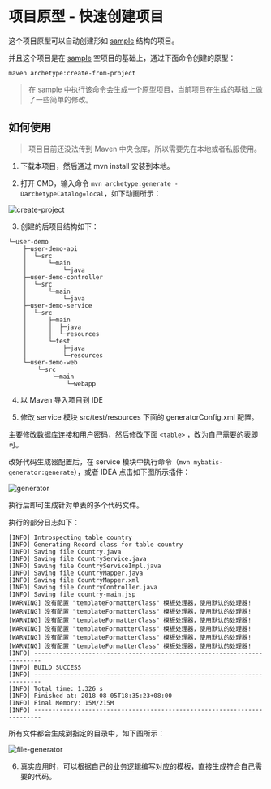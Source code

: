 # 项目原型 - 快速创建项目

这个项目原型可以自动创建形如 [sample](https://github.com/guozilanTK/sample) 结构的项目。

并且这个项目是在 [sample](https://github.com/guozilanTK/sample) 空项目的基础上，通过下面命令创建的原型：

```
maven archetype:create-from-project
```

>在 sample 中执行该命令会生成一个原型项目，当前项目在生成的基础上做了一些简单的修改。

## 如何使用

>项目目前还没法传到 Maven 中央仓库，所以需要先在本地或者私服使用。

1. 下载本项目，然后通过 mvn install 安装到本地。

2. 打开 CMD，输入命令 `mvn archetype:generate -DarchetypeCatalog=local`，如下动画所示：

![create-project](https://user-images.githubusercontent.com/1787798/43684994-4f0f3ffc-98dd-11e8-83d8-d0ea5c3ddb0e.gif)

3. 创建的后项目结构如下：

```
└─user-demo
    ├─user-demo-api
    │  └─src
    │      └─main
    │          └─java
    ├─user-demo-controller
    │  └─src
    │      └─main
    │          └─java
    ├─user-demo-service
    │  └─src
    │      ├─main
    │      │  ├─java
    │      │  └─resources
    │      └─test
    │          ├─java
    │          └─resources
    └─user-demo-web
        └─src
            └─main
                └─webapp
```

4. 以 Maven 导入项目到 IDE

5. 修改 service 模块 src/test/resources 下面的 generatorConfig.xml 配置。

主要修改数据库连接和用户密码，然后修改下面 `<table>` ，改为自己需要的表即可。

改好代码生成器配置后，在 service 模块中执行命令（`mvn mybatis-generator:generate`），或者 IDEA 点击如下图所示插件：

![generator](https://user-images.githubusercontent.com/1787798/43685026-fdb19dc0-98dd-11e8-9be3-8169643a7500.png)

执行后即可生成针对单表的多个代码文件。

执行的部分日志如下：

```
[INFO] Introspecting table country
[INFO] Generating Record class for table country
[INFO] Saving file Country.java
[INFO] Saving file CountryService.java
[INFO] Saving file CountryServiceImpl.java
[INFO] Saving file CountryMapper.java
[INFO] Saving file CountryMapper.xml
[INFO] Saving file CountryController.java
[INFO] Saving file country-main.jsp
[WARNING] 没有配置 "templateFormatterClass" 模板处理器，使用默认的处理器!
[WARNING] 没有配置 "templateFormatterClass" 模板处理器，使用默认的处理器!
[WARNING] 没有配置 "templateFormatterClass" 模板处理器，使用默认的处理器!
[WARNING] 没有配置 "templateFormatterClass" 模板处理器，使用默认的处理器!
[WARNING] 没有配置 "templateFormatterClass" 模板处理器，使用默认的处理器!
[WARNING] 没有配置 "templateFormatterClass" 模板处理器，使用默认的处理器!
[INFO] ------------------------------------------------------------------------
[INFO] BUILD SUCCESS
[INFO] ------------------------------------------------------------------------
[INFO] Total time: 1.326 s
[INFO] Finished at: 2018-08-05T18:35:23+08:00
[INFO] Final Memory: 15M/215M
[INFO] ------------------------------------------------------------------------
```

所有文件都会生成到指定的目录中，如下图所示：

![file-generator](https://user-images.githubusercontent.com/1787798/43685055-7cf71f60-98de-11e8-81b3-cc5c91632d38.png)

6. 真实应用时，可以根据自己的业务逻辑编写对应的模板，直接生成符合自己需要的代码。